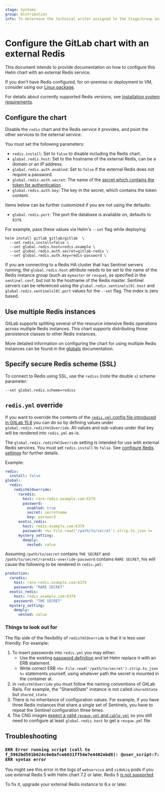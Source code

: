 ```yaml
---
stage: Systems
group: Distribution
info: To determine the technical writer assigned to the Stage/Group associated with this page, see https://handbook.gitlab.com/handbook/product/ux/technical-writing/#assignments
---
```


# Configure the GitLab chart with an external Redis

This document intends to provide documentation on how to configure this Helm chart with an external Redis service.

If you don't have Redis configured, for on-premise or deployment to VM,
consider using our [Linux package](external-omnibus-redis.md).

For details about currently supported Redis versions, see [Installation system requirements](https://docs.gitlab.com/ee/install/requirements.html#redis).

## Configure the chart

Disable the `redis` chart and the Redis service it provides, and point the other services to the external service.

You must set the following parameters:

- `redis.install`: Set to `false` to disable including the Redis chart.
- `global.redis.host`: Set to the hostname of the external Redis, can be a domain or an IP address.
- `global.redis.auth.enabled`: Set to `false` if the external Redis does not require a password.
- `global.redis.auth.secret`: The name of the [secret which contains the token for authentication](../../installation/secrets.md#redis-password).
- `global.redis.auth.key`: The key in the secret, which contains the token content.

Items below can be further customized if you are not using the defaults:

- `global.redis.port`: The port the database is available on, defaults to `6379`.

For example, pass these values via Helm's `--set` flag while deploying:

```shell
helm install gitlab gitlab/gitlab  \
  --set redis.install=false \
  --set global.redis.host=redis.example \
  --set global.redis.auth.secret=gitlab-redis \
  --set global.redis.auth.key=redis-password \
```

If you are connecting to a Redis HA cluster that has Sentinel servers
running, the `global.redis.host` attribute needs to be set to the name of
the Redis instance group (such as `mymaster` or `resque`), as
specified in the `sentinel.conf`, but not to the hostname of the Redis master.
Sentinel servers can be referenced
using the `global.redis.sentinels[0].host` and `global.redis.sentinels[0].port`
values for the `--set` flag. The index is zero based.

## Use multiple Redis instances

GitLab supports splitting several of the resource intensive
Redis operations across multiple Redis instances. This chart supports distributing
those persistence classes to other Redis instances.

More detailed information on configuring the chart for using multiple Redis
instances can be found in the [globals](../../charts/globals.md#multiple-redis-support)
documentation.

## Specify secure Redis scheme (SSL)

To connect to Redis using SSL, use the `rediss` (note the double `s`) scheme parameter:

```shell
--set global.redis.scheme=rediss
```

## `redis.yml` override

If you want to override the contents of the [`redis.yml` config file introduced in GitLab 15.8](https://gitlab.com/gitlab-org/gitlab/-/merge_requests/106854)
you can do so by defining values under
`global.redis.redisYmlOverride`. All values and sub-values under that
key will be rendered into `redis.yml` as-is.

The `global.redis.redisYmlOverride` setting is intended for use with
external Redis services. You must set `redis.install` to `false`. See
[configure Redis settings](../../charts/globals.md#configure-redis-settings)
for further details.

Example:

```yaml
redis:
  install: false
global:
  redis:
    redisYmlOverride:
      raredis:
        host: rare-redis.example.com:6379
        password:
          enabled: true
          secret: secretname
          key: password
      exotic_redis:
        host: redis.example.com:6379
        password: <%= File.read('/path/to/secret').strip.to_json %>
      mystery_setting:
        deeply:
          nested: value
```

Assuming `/path/to/secret` contains `THE SECRET` and `/path/to/secret/raredis-override-password` contains `RARE SECRET`, his will cause the
following to be rendered in `redis.yml`:

```yaml
production:
  raredis:
    host: rare-redis.example.com:6379
    password: "RARE SECRET"
  exotic_redis:
    host: redis.example.com:6379
    password: "THE SECRET"
  mystery_setting:
    deeply:
      nested: value
```

### Things to look out for

The flip side of the flexibility of `redisYmlOverride` is that it is less user friendly. For example:

1. To insert passwords into `redis.yml` you may either:
   - Use the existing [password definition](../../charts/globals.md#multiple-redis-support)
     and let Helm replace it with an ERB statement.
   - Write correct ERB `<%= File.read('/path/to/secret').strip.to_json %>` statements yourself,
     using whatever path the secret is mounted in the container at.
1. In `redisYmlOverride` you must follow the naming conventions of
   GitLab Rails. For example, the "SharedState" instance is not called
   `sharedState` but `shared_state`.
1. There is no inheritance of configuration values. For example, if
   you have three Redis instances that share a single set of Sentinels,
   you have to repeat the Sentinel configuration three times.
1. The CNG images [expect a valid `resque.yml` and `cable.yml`](https://gitlab.com/gitlab-org/build/CNG/-/blob/4d314e505edb25ccefd4297d212bfbbb5bc562f9/gitlab-rails/scripts/lib/checks/redis.rb#L54)
   so you still need to configure at least `global.redis.host` to get a `resque.yml` file.

## Troubleshooting

<!-- markdownlint-disable line-length -->

### `ERR Error running script (call to f_5962bd591b624c0e0afce6631ff54e7e4402ebd8): @user_script:7: ERR syntax error`

You might see this error in the logs of `webservice` and `sidekiq` pods if you use external Redis 5 with Helm chart 7.2 or later. Redis 5
[is not supported](https://docs.gitlab.com/ee/install/requirements.html#redis).

To fix it, upgrade your external Redis instance to 6.x or later.

<!-- markdownlint-enable line-length -->
